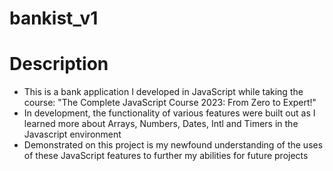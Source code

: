 # bankist_v1
# Description
- This is a bank application I developed in JavaScript while taking the course: "The Complete JavaScript Course 2023: From Zero to Expert!"
- In development, the functionality of various features were built out as I learned more about Arrays, Numbers, Dates, Intl and Timers in the Javascript environment
- Demonstrated on this project is my newfound understanding of the uses of these JavaScript features to further my abilities for future projects
